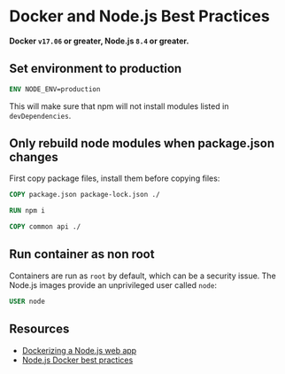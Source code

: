 # Docker and Node.js Best Practices
**Docker `v17.06` or greater, Node.js `8.4` or greater.**

## Set environment to production
```Dockerfile
ENV NODE_ENV=production
```

This will make sure that  npm will not install modules listed in `devDependencies`.

## Only rebuild node modules when package.json changes
First copy package files, install them before copying files:

```Dockerfile
COPY package.json package-lock.json ./

RUN npm i

COPY common api ./
```

## Run container as non root
Containers are run as `root` by default, which can be a security issue. The
Node.js images provide an unprivileged user called `node`:

```Dockerfile
USER node
```

## Resources
- [Dockerizing a Node.js web app](https://nodejs.org/en/docs/guides/nodejs-docker-webapp/)
- [Node.js Docker best practices](https://github.com/nodejs/docker-node/blob/master/docs/BestPractices.md)